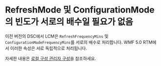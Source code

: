 # <a name="frequencies-for-refreshmode-and-configurationmode-dont-need-to-be-multiples-of-each-other"></a>RefreshMode 및 ConfigurationMode의 빈도가 서로의 배수일 필요가 없음

이전 버전의 DSC에서 LCM은 `RefreshFrequencyMins` 및 `ConfigurationModeFrequencyMins`를 서로의 배수로 처리합니다. WMF 5.0 RTM에서 이러한 속성은 서로 독립적으로 처리됩니다. 

자세한 내용은 [로컬 구성 관리자 구성](https://msdn.microsoft.com/powershell/dsc/metaconfig)을 참조하세요.